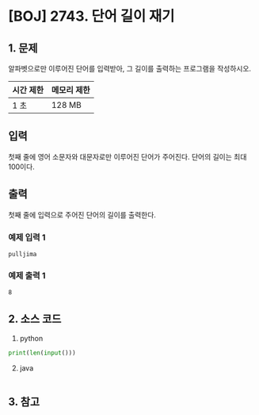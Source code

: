 # [BOJ] 2743. 단어 길이 재기

## 1. 문제

알파벳으로만 이루어진 단어를 입력받아, 그 길이를 출력하는 프로그램을 작성하시오.

| 시간 제한 | 메모리 제한 |
|:------|:-------| 
| 1 초   | 128 MB |


## 입력

첫째 줄에 영어 소문자와 대문자로만 이루어진 단어가 주어진다. 단어의 길이는 최대 100이다.

## 출력


첫째 줄에 입력으로 주어진 단어의 길이를 출력한다.

### 예제 입력 1

```
pulljima
```

### 예제 출력 1

```
8
```



## 2. 소스 코드

1. python

```python
print(len(input()))

```

2. java

```java

```


## 3. 참고

```

```




